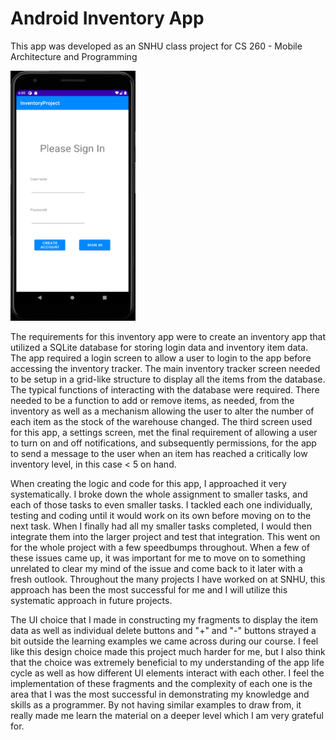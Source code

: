 # Android Inventory App

This app was developed as an SNHU class project for CS 260 - Mobile Architecture and Programming

<img src="https://github.com/GregMacDev/MobileAppDevelopment/blob/main/img/Inventory%20Login%20Screen.png" width=200 height=400>

The requirements for this inventory app were to create an inventory app that utilized a SQLite database for storing login data and inventory item data. The app required a login screen to allow a user to login to the app before accessing the inventory tracker. The main inventory tracker screen needed to be setup in a grid-like structure to display all the items from the database. The typical functions of interacting with the database were required. There needed to be a function to add or remove items, as needed, from the inventory as well as a mechanism allowing the user to alter the number of each item as the stock of the warehouse changed. The third screen used for this app, a settings screen, met the final requirement of allowing a user to turn on and off notifications, and subsequently permissions, for the app to send a message to the user when an item has reached a critically low inventory level, in this case < 5 on hand.

When creating the logic and code for this app, I approached it very systematically. I broke down the whole assignment to smaller tasks, and each of those tasks to even smaller tasks. I tackled each one individually, testing and coding until it would work on its own before moving on to the next task. When I finally had all my smaller tasks completed, I would then integrate them into the larger project and test that integration. This went on for the whole project with a few speedbumps throughout. When a few of these issues came up, it was important for me to move on to something unrelated to clear my mind of the issue and come back to it later with a fresh outlook. Throughout the many projects I have worked on at SNHU, this approach has been the most successful for me and I will utilize this systematic approach in future projects.

The UI choice that I made in constructing my fragments to display the item data as well as individual delete buttons and "+" and "-" buttons strayed a bit outside the learning examples we came across during our course. I feel like this design choice made this project much harder for me, but I also think that the choice was extremely beneficial to my understanding of the app life cycle as well as how different UI elements interact with each other. I feel the implementation of these fragments and the complexity of each one is the area that I was the most successful in demonstrating my knowledge and skills as a programmer. By not having similar examples to draw from, it really made me learn the material on a deeper level which I am very grateful for.
